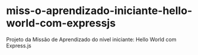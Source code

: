 # miss-o-aprendizado-iniciante-hello-world-com-expressjs
Projeto da Missão de Aprendizado do nível iniciante: Hello World com Express.js
